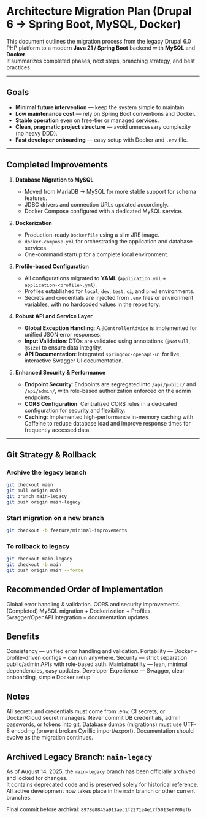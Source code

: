 # Architecture Migration Plan (Drupal 6 → Spring Boot, MySQL, Docker)

This document outlines the migration process from the legacy Drupal 6.0 PHP platform to a modern **Java 21 / Spring Boot** backend with **MySQL** and **Docker**.  
It summarizes completed phases, next steps, branching strategy, and best practices.

---

## Goals

- **Minimal future intervention** — keep the system simple to maintain.
- **Low maintenance cost** — rely on Spring Boot conventions and Docker.
- **Stable operation** even on free-tier or managed services.
- **Clean, pragmatic project structure** — avoid unnecessary complexity (no heavy DDD).
- **Fast developer onboarding** — easy setup with Docker and `.env` file.

---

## Completed Improvements

1.  **Database Migration to MySQL**
    - Moved from MariaDB → MySQL for more stable support for schema features.
    - JDBC drivers and connection URLs updated accordingly.
    - Docker Compose configured with a dedicated MySQL service.

2.  **Dockerization**
    - Production-ready `Dockerfile` using a slim JRE image.
    - `docker-compose.yml` for orchestrating the application and database services.
    - One-command startup for a complete local environment.

3.  **Profile-based Configuration**
    - All configurations migrated to **YAML** (`application.yml` + `application-<profile>.yml`).
    - Profiles established for `local`, `dev`, `test`, `ci`, and `prod` environments.
    - Secrets and credentials are injected from `.env` files or environment variables, with no hardcoded values in the repository.

4.  **Robust API and Service Layer**
    - **Global Exception Handling**: A `@ControllerAdvice` is implemented for unified JSON error responses.
    - **Input Validation**: DTOs are validated using annotations (`@NotNull`, `@Size`) to ensure data integrity.
    - **API Documentation**: Integrated `springdoc-openapi-ui` for live, interactive Swagger UI documentation.

5.  **Enhanced Security & Performance**
    - **Endpoint Security**: Endpoints are segregated into `/api/public/` and `/api/admin/`, with role-based authorization enforced on the admin endpoints.
    - **CORS Configuration**: Centralized CORS rules in a dedicated configuration for security and flexibility.
    - **Caching**: Implemented high-performance in-memory caching with Caffeine to reduce database load and improve response times for frequently accessed data.

---

## Git Strategy & Rollback

### Archive the legacy branch
```bash
git checkout main
git pull origin main
git branch main-legacy
git push origin main-legacy
```
### Start migration on a new branch
```bash
git checkout -b feature/minimal-improvements
```
### To rollback to legacy
```bash
git checkout main-legacy
git checkout -b main
git push origin main --force
```
## Recommended Order of Implementation
Global error handling & validation.
CORS and security improvements.
(Completed) MySQL migration + Dockerization + Profiles.
Swagger/OpenAPI integration + documentation updates.
## Benefits
Consistency — unified error handling and validation.
Portability — Docker + profile-driven configs = can run anywhere.
Security — strict separation public/admin APIs with role-based auth.
Maintainability — lean, minimal dependencies, easy updates.
Developer Experience — Swagger, clear onboarding, simple Docker setup.
## Notes
All secrets and credentials must come from .env, CI secrets, or Docker/Cloud secret managers.
Never commit DB credentials, admin passwords, or tokens into git.
Database dumps (migrations) must use UTF-8 encoding (prevent broken Cyrillic import/export).
Documentation should evolve as the migration continues.


## Archived Legacy Branch: `main-legacy`

As of August 14, 2025, the `main-legacy` branch has been officially archived and locked for changes.  
It contains deprecated code and is preserved solely for historical reference.  
All active development now takes place in the `main` branch or other current branches.

Final commit before archival: `8978e8845a911aec1f2271e4e17f5013ef700efb`

